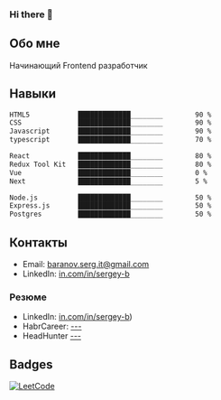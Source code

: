 ### Hi there 👋

<!--
**serggunnya/serggunnya** is a ✨ _special_ ✨ repository because its `README.md` (this file) appears on your GitHub profile.

Here are some ideas to get you started:

- 🔭 I’m currently working on ...
- 🌱 I’m currently learning ...
- 👯 I’m looking to collaborate on ...
- 🤔 I’m looking for help with ...
- 💬 Ask me about ...
- 📫 How to reach me: ...
- 😄 Pronouns: ...
- ⚡ Fun fact: ...
-->

## Обо мне
Начинающий Frontend разработчик

## Навыки
```txt
HTML5            █████████████________        90 %
CSS              █████████████________        90 %
Javascript       █████████████________        90 %
typescript       █████████████________        70 %

React            █████████████________        80 %
Redux Tool Kit   █████████████________        80 %
Vue              █████████████________        0 %
Next             █████████████________        5 %

Node.js          █████████████________        50 %
Express.js       █████████████________        50 %
Postgres         █████████████________        50 %
```

## Контакты
* Email: [baranov.serg.it@gmail.com](mailto:baranov.serg.it@gmail.com)
* LinkedIn: [in.com/in/sergey-b](https://www.linkedin.com/in/sergey-b-611116111)

### Резюме
* LinkedIn:   [in.com/in/sergey-b](https://www.linkedin.com/in/sergey-b-611116111))
* HabrCareer: [---]()
* HeadHunter  [---]()

## Badges
[![LeetCode](https://leetcode.card.workers.dev/serggunnya?theme=dark&font=source_code_pro&extension=null)](https://leetcode.com/serggunnya/)
